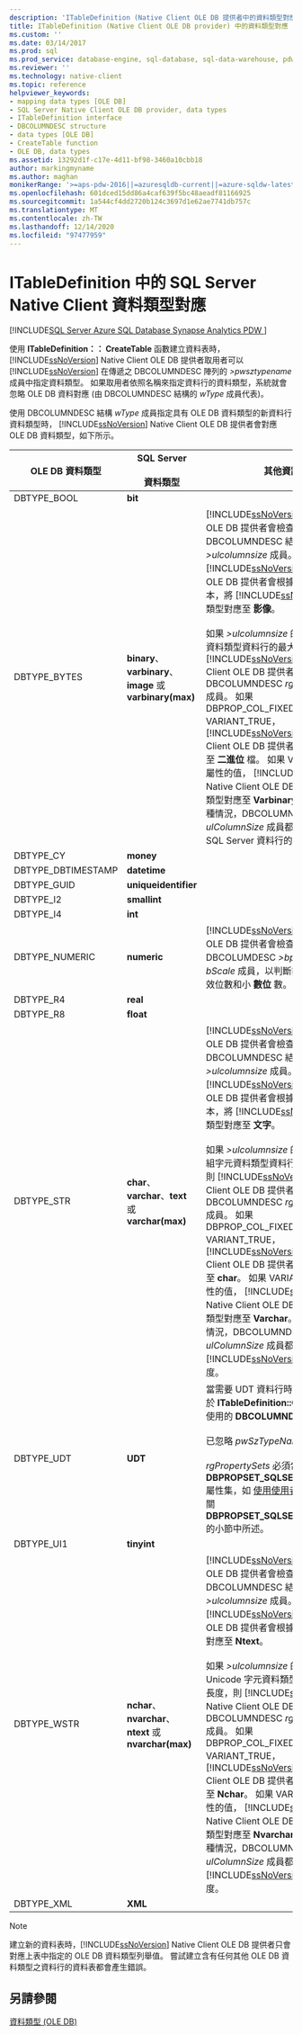 ```yaml
---
description: 'ITableDefinition (Native Client OLE DB 提供者中的資料類型對應) '
title: ITableDefinition (Native Client OLE DB provider) 中的資料類型對應 |Microsoft Docs
ms.custom: ''
ms.date: 03/14/2017
ms.prod: sql
ms.prod_service: database-engine, sql-database, sql-data-warehouse, pdw
ms.reviewer: ''
ms.technology: native-client
ms.topic: reference
helpviewer_keywords:
- mapping data types [OLE DB]
- SQL Server Native Client OLE DB provider, data types
- ITableDefinition interface
- DBCOLUMNDESC structure
- data types [OLE DB]
- CreateTable function
- OLE DB, data types
ms.assetid: 13292d1f-c17e-4d11-bf98-3460a10cbb18
author: markingmyname
ms.author: maghan
monikerRange: '>=aps-pdw-2016||=azuresqldb-current||=azure-sqldw-latest||>=sql-server-2016||>=sql-server-linux-2017||=azuresqldb-mi-current'
ms.openlocfilehash: 601dced15dd86a4caf639f5bc48aeadf81166925
ms.sourcegitcommit: 1a544cf4dd2720b124c3697d1e62ae7741db757c
ms.translationtype: MT
ms.contentlocale: zh-TW
ms.lasthandoff: 12/14/2020
ms.locfileid: "97477959"
---
```

# <a name="sql-server-native-client-data-type-mapping-in-itabledefinition"></a>ITableDefinition 中的 SQL Server Native Client 資料類型對應
[!INCLUDE[SQL Server Azure SQL Database Synapse Analytics PDW ](../../includes/applies-to-version/sql-asdb-asdbmi-asa-pdw.md)]

  使用 **ITableDefinition：： CreateTable** 函數建立資料表時， [!INCLUDE[ssNoVersion](../../includes/ssnoversion-md.md)] Native Client OLE DB 提供者取用者可以 [!INCLUDE[ssNoVersion](../../includes/ssnoversion-md.md)] 在傳遞之 DBCOLUMNDESC 陣列的 *>pwsztypename* 成員中指定資料類型。 如果取用者依照名稱來指定資料行的資料類型，系統就會忽略 OLE DB 資料對應 (由 DBCOLUMNDESC 結構的 *wType* 成員代表)。  
  
 使用 DBCOLUMNDESC 結構 *wType* 成員指定具有 OLE DB 資料類型的新資料行資料類型時， [!INCLUDE[ssNoVersion](../../includes/ssnoversion-md.md)] Native Client OLE DB 提供者會對應 OLE DB 資料類型，如下所示。  
  
|OLE DB 資料類型|SQL Server<br /><br /> 資料類型|其他資訊|  
|----------------------|------------------------------|----------------------------|  
|DBTYPE_BOOL|**bit**||  
|DBTYPE_BYTES|**binary**、**varbinary**、**image** 或 **varbinary(max)**|[!INCLUDE[ssNoVersion](../../includes/ssnoversion-md.md)]原生用戶端 OLE DB 提供者會檢查 DBCOLUMNDESC 結構的 *>ulcolumnsize* 成員。 [!INCLUDE[ssNoVersion](../../includes/ssnoversion-md.md)]原生用戶端 OLE DB 提供者會根據實例的值和版本，將 [!INCLUDE[ssNoVersion](../../includes/ssnoversion-md.md)] 此類型對應至 **影像**。<br /><br /> 如果 *>ulcolumnsize* 的值小於 **二進位** 資料類型資料行的最大長度，則 [!INCLUDE[ssNoVersion](../../includes/ssnoversion-md.md)] Native Client OLE DB 提供者會檢查 DBCOLUMNDESC *rgPropertySets* 成員。 如果 DBPROP_COL_FIXEDLENGTH VARIANT_TRUE， [!INCLUDE[ssNoVersion](../../includes/ssnoversion-md.md)] Native Client OLE DB 提供者會將此類型對應至 **二進位** 檔。 如果 VARIANT_FALSE 屬性的值， [!INCLUDE[ssNoVersion](../../includes/ssnoversion-md.md)] Native Client OLE DB 提供者會將此類型對應至 **Varbinary**。 不論是哪一種情況，DBCOLUMNDESC *ulColumnSize* 成員都會決定所建立之 SQL Server 資料行的寬度。|  
|DBTYPE_CY|**money**||  
|DBTYPE_DBTIMESTAMP|**datetime**||  
|DBTYPE_GUID|**uniqueidentifier**||  
|DBTYPE_I2|**smallint**||  
|DBTYPE_I4|**int**||  
|DBTYPE_NUMERIC|**numeric**|[!INCLUDE[ssNoVersion](../../includes/ssnoversion-md.md)]原生用戶端 OLE DB 提供者會檢查 DBCOLUMDESC *>bprecision* 和 *bScale* 成員，以判斷數值資料行的有效位數和小 **數位** 數。|  
|DBTYPE_R4|**real**||  
|DBTYPE_R8|**float**||  
|DBTYPE_STR|**char**、**varchar**、**text** 或 **varchar(max)**|[!INCLUDE[ssNoVersion](../../includes/ssnoversion-md.md)]原生用戶端 OLE DB 提供者會檢查 DBCOLUMNDESC 結構的 *>ulcolumnsize* 成員。 [!INCLUDE[ssNoVersion](../../includes/ssnoversion-md.md)]原生用戶端 OLE DB 提供者會根據實例的值和版本，將 [!INCLUDE[ssNoVersion](../../includes/ssnoversion-md.md)] 此類型對應至 **文字**。<br /><br /> 如果 *>ulcolumnsize* 的值小於多位元組字元資料類型資料行的最大長度，則 [!INCLUDE[ssNoVersion](../../includes/ssnoversion-md.md)] Native Client OLE DB 提供者會檢查 DBCOLUMNDESC *rgPropertySets* 成員。 如果 DBPROP_COL_FIXEDLENGTH VARIANT_TRUE， [!INCLUDE[ssNoVersion](../../includes/ssnoversion-md.md)] Native Client OLE DB 提供者會將此類型對應至 **char**。 如果 VARIANT_FALSE 屬性的值， [!INCLUDE[ssNoVersion](../../includes/ssnoversion-md.md)] Native Client OLE DB 提供者會將此類型對應至 **Varchar**。 不論是哪一種情況，DBCOLUMNDESC *ulColumnSize* 成員都會決定所建立之 [!INCLUDE[ssNoVersion](../../includes/ssnoversion-md.md)] 資料行的寬度。|  
|DBTYPE_UDT|**UDT**|當需要 UDT 資料行時，下列資訊會用於 **ITableDefinition::CreateTable** 所使用的 **DBCOLUMNDESC** 結構中：<br /><br /> 已忽略 *pwSzTypeName*。<br /><br /> *rgPropertySets* 必須包含 **DBPROPSET_SQLSERVERCOLUMN** 屬性集，如 [使用使用者定義型別](../../relational-databases/native-client/features/using-user-defined-types.md)中有關 **DBPROPSET_SQLSERVERCOLUMN** 的小節中所述。|  
|DBTYPE_UI1|**tinyint**||  
|DBTYPE_WSTR|**nchar**、**nvarchar**、**ntext** 或 **nvarchar(max)**|[!INCLUDE[ssNoVersion](../../includes/ssnoversion-md.md)]原生用戶端 OLE DB 提供者會檢查 DBCOLUMNDESC 結構的 *>ulcolumnsize* 成員。 [!INCLUDE[ssNoVersion](../../includes/ssnoversion-md.md)]原生用戶端 OLE DB 提供者會根據此值，將此類型對應至 **Ntext**。<br /><br /> 如果 *>ulcolumnsize* 的值小於 Unicode 字元資料類型資料行的最大長度，則 [!INCLUDE[ssNoVersion](../../includes/ssnoversion-md.md)] Native Client OLE DB 提供者會檢查 DBCOLUMNDESC *rgPropertySets* 成員。 如果 DBPROP_COL_FIXEDLENGTH VARIANT_TRUE， [!INCLUDE[ssNoVersion](../../includes/ssnoversion-md.md)] Native Client OLE DB 提供者會將此類型對應至 **Nchar**。 如果 VARIANT_FALSE 屬性的值， [!INCLUDE[ssNoVersion](../../includes/ssnoversion-md.md)] Native Client OLE DB 提供者會將此類型對應至 **Nvarchar**。 不論是哪一種情況，DBCOLUMNDESC *ulColumnSize* 成員都會決定所建立之 [!INCLUDE[ssNoVersion](../../includes/ssnoversion-md.md)] 資料行的寬度。|  
|DBTYPE_XML|**XML**||  
  
> [!NOTE]  
>  建立新的資料表時，[!INCLUDE[ssNoVersion](../../includes/ssnoversion-md.md)] Native Client OLE DB 提供者只會對應上表中指定的 OLE DB 資料類型列舉值。 嘗試建立含有任何其他 OLE DB 資料類型之資料行的資料表都會產生錯誤。  
  
## <a name="see-also"></a>另請參閱  
 [資料類型 &#40;OLE DB&#41;](../../relational-databases/native-client-ole-db-data-types/data-types-ole-db.md)  
  
  
